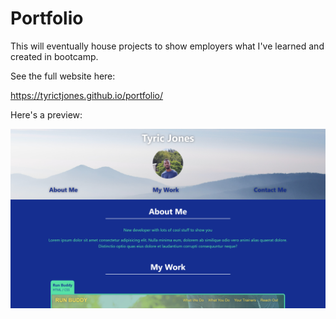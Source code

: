 # Portfolio

This will eventually house projects to show employers what I've learned and created in bootcamp.

See the full website here: 

https://tyrictjones.github.io/portfolio/

Here's a preview:

![Portfolio Preview](./assets/images/portfolio-screenshot.png)